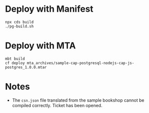 # Deploy with Manifest
```
npx cds build
./pg-build.sh
```

# Deploy with MTA
```
mbt build 
cf deploy mta_archives/sample-cap-postgresql-nodejs-cap-js-postgres_1.0.0.mtar
```

# Notes
- The `csn.json` file translated from the sample bookshop cannot be compiled correctly. Ticket has been opened.

